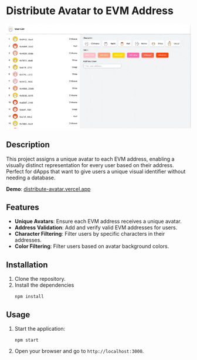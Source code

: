 # Distribute Avatar to EVM Address

![Demo](public/images/demo.gif)

## Description

This project assigns a unique avatar to each EVM address, enabling a visually distinct representation for every user based on their address. Perfect for dApps that want to give users a unique visual identifier without needing a database.

**Demo**: [distribute-avatar.vercel.app](https://distribute-avatar.vercel.app/)

## Features

- **Unique Avatars**: Ensure each EVM address receives a unique avatar.
- **Address Validation**: Add and verify valid EVM addresses for users.
- **Character Filtering**: Filter users by specific characters in their addresses.
- **Color Filtering**: Filter users based on avatar background colors.

## Installation

1. Clone the repository.
2. Install the dependencies
    ```
    npm install
    ```

## Usage

1. Start the application:
    ```
    npm start
    ```

2. Open your browser and go to `http://localhost:3000`.

